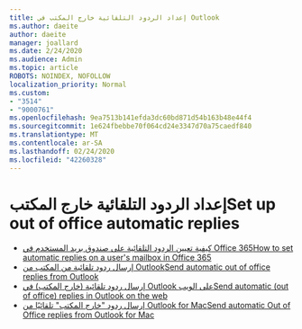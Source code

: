 ```yaml
---
title: إعداد الردود التلقائية خارج المكتب في Outlook
ms.author: daeite
author: daeite
manager: joallard
ms.date: 2/24/2020
ms.audience: Admin
ms.topic: article
ROBOTS: NOINDEX, NOFOLLOW
localization_priority: Normal
ms.custom:
- "3514"
- "9000761"
ms.openlocfilehash: 9ea7513b141efda3dc60bd871d54b163b48e44f4
ms.sourcegitcommit: 1e624fbebbe70f064cd24e3347d70a75caedf840
ms.translationtype: MT
ms.contentlocale: ar-SA
ms.lasthandoff: 02/24/2020
ms.locfileid: "42260328"
---
```

# <a name="set-up-out-of-office-automatic-replies"></a><span data-ttu-id="cb3cf-102">إعداد الردود التلقائية خارج المكتب</span><span class="sxs-lookup"><span data-stu-id="cb3cf-102">Set up out of office automatic replies</span></span>

- [<span data-ttu-id="cb3cf-103">كيفية تعيين الردود التلقائية على صندوق بريد المستخدم في Office 365</span><span class="sxs-lookup"><span data-stu-id="cb3cf-103">How to set automatic replies on a user's mailbox in Office 365</span></span>](https://docs.microsoft.com/exchange/troubleshoot/configure-mailboxes/set-automatic-replies)
- [<span data-ttu-id="cb3cf-104">إرسال ردود تلقائية من المكتب من Outlook</span><span class="sxs-lookup"><span data-stu-id="cb3cf-104">Send automatic out of office replies from Outlook</span></span>](https://support.office.com/article/9742f476-5348-4f9f-997f-5e208513bd67)
- [<span data-ttu-id="cb3cf-105">إرسال ردود تلقائية (خارج المكتب) في Outlook على الويب</span><span class="sxs-lookup"><span data-stu-id="cb3cf-105">Send automatic (out of office) replies in Outlook on the web</span></span>](https://support.office.com/article/0c193ab0-b9e1-4058-84be-a5b014242290)
- [<span data-ttu-id="cb3cf-106">إرسال ردود "خارج المكتب" تلقائيًا من Outlook for Mac</span><span class="sxs-lookup"><span data-stu-id="cb3cf-106">Send automatic Out of Office replies from Outlook for Mac</span></span>](https://support.office.com/article/4e07ab75-beda-4f9e-bcdc-44471ebacdee)